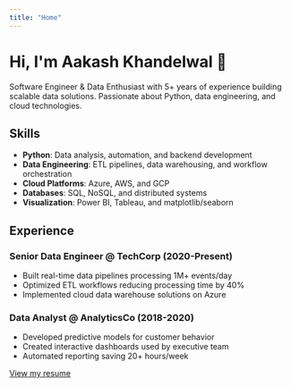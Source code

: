 ```yaml
---
title: "Home"
---
```


# Hi, I'm Aakash Khandelwal 👋

Software Engineer & Data Enthusiast with 5+ years of experience building scalable data solutions. Passionate about Python, data engineering, and cloud technologies.

## Skills

- **Python**: Data analysis, automation, and backend development
- **Data Engineering**: ETL pipelines, data warehousing, and workflow orchestration
- **Cloud Platforms**: Azure, AWS, and GCP
- **Databases**: SQL, NoSQL, and distributed systems
- **Visualization**: Power BI, Tableau, and matplotlib/seaborn

## Experience

### Senior Data Engineer @ TechCorp (2020-Present)
- Built real-time data pipelines processing 1M+ events/day
- Optimized ETL workflows reducing processing time by 40%
- Implemented cloud data warehouse solutions on Azure

### Data Analyst @ AnalyticsCo (2018-2020)
- Developed predictive models for customer behavior
- Created interactive dashboards used by executive team
- Automated reporting saving 20+ hours/week

[View my resume](#)
